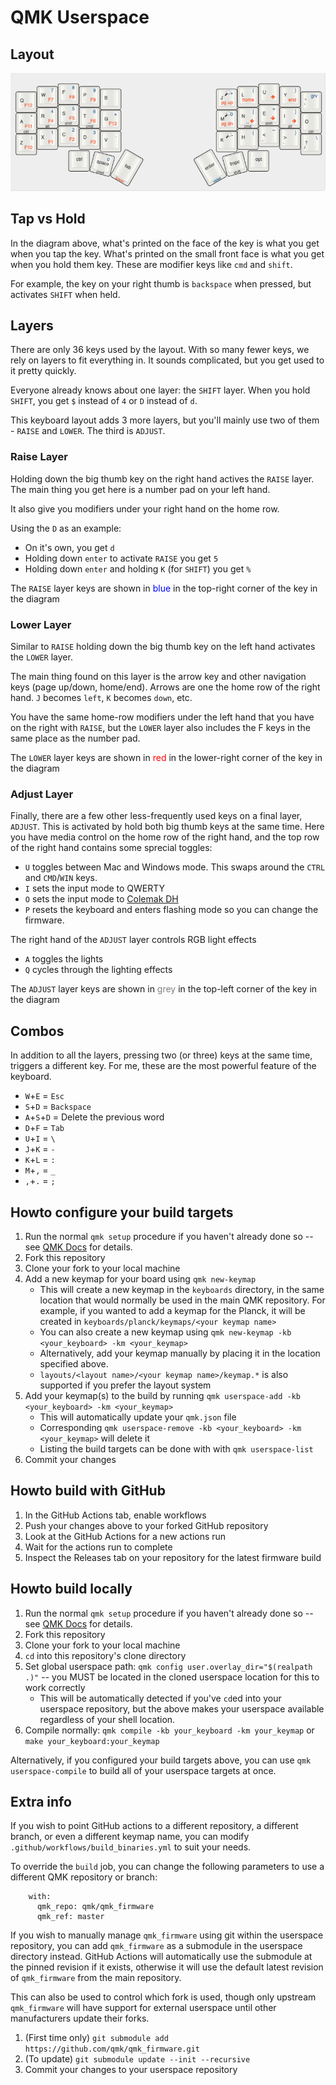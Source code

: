 # QMK Userspace

## Layout

![](img/crkbd-keyboard.png)

## Tap vs Hold

In the diagram above, what's printed on the face of the key is what you get when you tap the key. What's printed on the small front face is what you get when you hold them key. These are modifier keys like `cmd` and `shift`.

For example, the key on your right thumb is `backspace` when pressed, but activates `SHIFT` when held.

## Layers

There are only 36 keys used by the layout. With so many fewer keys, we rely on layers to fit everything in. It sounds complicated, but you get used to it pretty quickly.

Everyone already knows about one layer: the `SHIFT` layer.
When you hold `SHIFT`, you get `$` instead of `4` or `D` instead of `d`.

This keyboard layout adds 3 more layers, but you'll mainly use two of them - `RAISE` and `LOWER`. The third is `ADJUST`.

### Raise Layer

Holding down the big thumb key on the right hand actives the `RAISE` layer. The main thing you get here is a number pad on your left hand.

It also give you modifiers under your right hand on the home row.

Using the `D` as an example:

-   On it's own, you get `d`
-   Holding down `enter` to activate `RAISE` you get `5`
-   Holding down `enter` and holding `K` (for `SHIFT`) you get `%`

The `RAISE` layer keys are shown in <span style="color: blue">blue</span> in the top-right corner of the key in the diagram

### Lower Layer

Similar to `RAISE` holding down the big thumb key on the left hand activates the `LOWER` layer.

The main thing found on this layer is the arrow key and other navigation keys (page up/down, home/end). Arrows are one the home row of the right hand. `J` becomes `left`, `K` becomes `down`, etc.

You have the same home-row modifiers under the left hand that you have on the right with `RAISE`, but the `LOWER` layer also includes the F keys in the same place as the number pad.

The `LOWER` layer keys are shown in <span style="color: red">red</span> in the lower-right corner of the key in the diagram

### Adjust Layer

Finally, there are a few other less-frequently used keys on a final layer, `ADJUST`. This is activated by hold both big thumb keys at the same time. Here you have media control on the home row of the right hand, and the top row of the right hand contains some sprecial toggles:

-   `U` toggles between Mac and Windows mode. This swaps around the `CTRL` and `CMD`/`WIN` keys.
-   `I` sets the input mode to QWERTY
-   `O` sets the input mode to [Colemak DH](https://colemakmods.github.io/mod-dh/)
-   `P` resets the keyboard and enters flashing mode so you can change the firmware.

The right hand of the `ADJUST` layer controls RGB light effects

-   `A` toggles the lights
-   `Q` cycles through the lighting effects

The `ADJUST` layer keys are shown in <span style="color: grey">grey</span> in the top-left corner of the key in the diagram

## Combos

In addition to all the layers, pressing two (or three) keys at the same time, triggers a different key. For me, these are the most powerful feature of the keyboard.

-   `W`+`E` = `Esc`
-   `S`+`D` = `Backspace`
-   `A`+`S`+`D` = Delete the previous word
-   `D`+`F` = `Tab`
-   `U`+`I` = `\`
-   `J`+`K` = `-`
-   `K`+`L` = `:`
-   `M`+`,` = `_`
-   `,`+`.` = `;`

## Howto configure your build targets

1. Run the normal `qmk setup` procedure if you haven't already done so -- see [QMK Docs](https://docs.qmk.fm/#/newbs) for details.
1. Fork this repository
1. Clone your fork to your local machine
1. Add a new keymap for your board using `qmk new-keymap`
    - This will create a new keymap in the `keyboards` directory, in the same location that would normally be used in the main QMK repository. For example, if you wanted to add a keymap for the Planck, it will be created in `keyboards/planck/keymaps/<your keymap name>`
    - You can also create a new keymap using `qmk new-keymap -kb <your_keyboard> -km <your_keymap>`
    - Alternatively, add your keymap manually by placing it in the location specified above.
    - `layouts/<layout name>/<your keymap name>/keymap.*` is also supported if you prefer the layout system
1. Add your keymap(s) to the build by running `qmk userspace-add -kb <your_keyboard> -km <your_keymap>`
    - This will automatically update your `qmk.json` file
    - Corresponding `qmk userspace-remove -kb <your_keyboard> -km <your_keymap>` will delete it
    - Listing the build targets can be done with with `qmk userspace-list`
1. Commit your changes

## Howto build with GitHub

1. In the GitHub Actions tab, enable workflows
1. Push your changes above to your forked GitHub repository
1. Look at the GitHub Actions for a new actions run
1. Wait for the actions run to complete
1. Inspect the Releases tab on your repository for the latest firmware build

## Howto build locally

1. Run the normal `qmk setup` procedure if you haven't already done so -- see [QMK Docs](https://docs.qmk.fm/#/newbs) for details.
1. Fork this repository
1. Clone your fork to your local machine
1. `cd` into this repository's clone directory
1. Set global userspace path: `qmk config user.overlay_dir="$(realpath .)"` -- you MUST be located in the cloned userspace location for this to work correctly
    - This will be automatically detected if you've `cd`ed into your userspace repository, but the above makes your userspace available regardless of your shell location.
1. Compile normally: `qmk compile -kb your_keyboard -km your_keymap` or `make your_keyboard:your_keymap`

Alternatively, if you configured your build targets above, you can use `qmk userspace-compile` to build all of your userspace targets at once.

## Extra info

If you wish to point GitHub actions to a different repository, a different branch, or even a different keymap name, you can modify `.github/workflows/build_binaries.yml` to suit your needs.

To override the `build` job, you can change the following parameters to use a different QMK repository or branch:

```
    with:
      qmk_repo: qmk/qmk_firmware
      qmk_ref: master
```

If you wish to manually manage `qmk_firmware` using git within the userspace repository, you can add `qmk_firmware` as a submodule in the userspace directory instead. GitHub Actions will automatically use the submodule at the pinned revision if it exists, otherwise it will use the default latest revision of `qmk_firmware` from the main repository.

This can also be used to control which fork is used, though only upstream `qmk_firmware` will have support for external userspace until other manufacturers update their forks.

1. (First time only) `git submodule add https://github.com/qmk/qmk_firmware.git`
1. (To update) `git submodule update --init --recursive`
1. Commit your changes to your userspace repository
